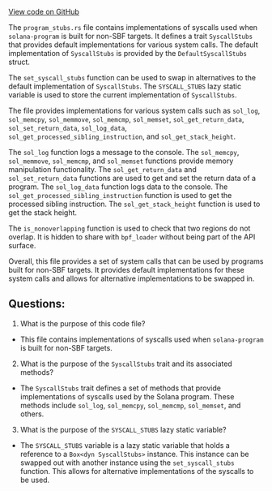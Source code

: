 [View code on GitHub](https://github.com/solana-labs/solana/blob/master/sdk/program/src/program_stubs.rs)

The `program_stubs.rs` file contains implementations of syscalls used when `solana-program` is built for non-SBF targets. It defines a trait `SyscallStubs` that provides default implementations for various system calls. The default implementation of `SyscallStubs` is provided by the `DefaultSyscallStubs` struct. 

The `set_syscall_stubs` function can be used to swap in alternatives to the default implementation of `SyscallStubs`. The `SYSCALL_STUBS` lazy static variable is used to store the current implementation of `SyscallStubs`. 

The file provides implementations for various system calls such as `sol_log`, `sol_memcpy`, `sol_memmove`, `sol_memcmp`, `sol_memset`, `sol_get_return_data`, `sol_set_return_data`, `sol_log_data`, `sol_get_processed_sibling_instruction`, and `sol_get_stack_height`. 

The `sol_log` function logs a message to the console. The `sol_memcpy`, `sol_memmove`, `sol_memcmp`, and `sol_memset` functions provide memory manipulation functionality. The `sol_get_return_data` and `sol_set_return_data` functions are used to get and set the return data of a program. The `sol_log_data` function logs data to the console. The `sol_get_processed_sibling_instruction` function is used to get the processed sibling instruction. The `sol_get_stack_height` function is used to get the stack height.

The `is_nonoverlapping` function is used to check that two regions do not overlap. It is hidden to share with `bpf_loader` without being part of the API surface.

Overall, this file provides a set of system calls that can be used by programs built for non-SBF targets. It provides default implementations for these system calls and allows for alternative implementations to be swapped in.
## Questions: 
 1. What is the purpose of this code file?
- This file contains implementations of syscalls used when `solana-program` is built for non-SBF targets.

2. What is the purpose of the `SyscallStubs` trait and its associated methods?
- The `SyscallStubs` trait defines a set of methods that provide implementations of syscalls used by the Solana program. These methods include `sol_log`, `sol_memcpy`, `sol_memcmp`, `sol_memset`, and others.

3. What is the purpose of the `SYSCALL_STUBS` lazy static variable?
- The `SYSCALL_STUBS` variable is a lazy static variable that holds a reference to a `Box<dyn SyscallStubs>` instance. This instance can be swapped out with another instance using the `set_syscall_stubs` function. This allows for alternative implementations of the syscalls to be used.